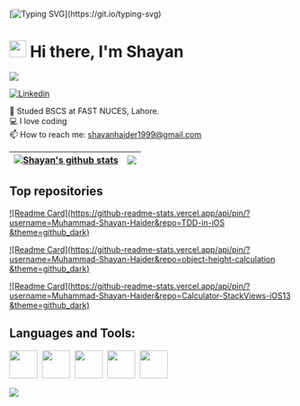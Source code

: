 [![Typing SVG](https://readme-typing-svg.herokuapp.com?font=Courier+new&color=%23808080&size=40&width=800&duration=6969&lines=Welcome+to+my+profile!)](https://git.io/typing-svg)
# <img src="https://raw.githubusercontent.com/iampavangandhi/iampavangandhi/master/gifs/Hi.gif" width="30px"> Hi there, I'm Shayan

![](https://komarev.com/ghpvc/?username=Muhammad-Shayan-Haider&style=flat-square)

[![Linkedin](https://img.shields.io/badge/LinkedIn-blue?style=for-the-badge&logo=linkedin&labelColor=blue&link=https://www.linkedin.com/in/muhammad-shayan-haider-96467b20a/)](https://www.linkedin.com/in/muhammad-shayan-haider-96467b20a/)

:school: Studed BSCS at FAST NUCES, Lahore. </br>
:computer: I love coding</br>
:mailbox: How to reach me: <a href="mailto:shayanhaider1999@gmail.com">shayanhaider1999@gmail.com</a>

| <a href="https://github.com/anuraghazra/github-readme-stats"><img align="center" src="https://github-readme-stats.vercel.app/api?username=Muhammad-Shayan-Haider&theme=github_dark&hide=contribs,issues&show_icons=true&hide_border=true" alt="Shayan's github stats" /></a> | <a href="https://github.com/anuraghazra/github-readme-stats"><img align="center" src="https://github-readme-stats.vercel.app/api/top-langs/?username=Muhammad-Shayan-Haider&theme=github_dark&layout=compact&hide_border=true" /></a> |
| ------------- | ------------- |

## Top repositories
[![Readme Card](https://github-readme-stats.vercel.app/api/pin/?username=Muhammad-Shayan-Haider&repo=TDD-in-iOS
&theme=github_dark)](https://github.com/Muhammad-Shayan-Haider/TDD-in-iOS)

[![Readme Card](https://github-readme-stats.vercel.app/api/pin/?username=Muhammad-Shayan-Haider&repo=object-height-calculation
&theme=github_dark)](https://github.com/Muhammad-Shayan-Haider/object-height-calculation)

[![Readme Card](https://github-readme-stats.vercel.app/api/pin/?username=Muhammad-Shayan-Haider&repo=Calculator-StackViews-iOS13
&theme=github_dark)](https://github.com/Muhammad-Shayan-Haider/Calculator-StackViews-iOS13)


## Languages and Tools:
<div>
  <img width=50px src="https://camo.githubusercontent.com/ca12405560eda1428010c0094efcf0ef2e9f2339e6f6c6e08b9dc0a12c97ca25/68747470733a2f2f73776966742e6f72672f6173736574732f696d616765732f73776966742e737667">&nbsp;
  <img width=50px src="https://cdn3d.iconscout.com/3d/free/thumb/3d-mac-os-finder-logo-2978366-2476743.png">&nbsp;
  <img width=50px src="https://live.staticflickr.com/4151/5189024771_a1f9d08717.jpg">&nbsp;
  <img width=50px src="https://upload.wikimedia.org/wikipedia/commons/a/ac/IOS-Emblem.jpg">&nbsp;
  <img width=50px src="https://cdn3d.iconscout.com/3d/free/thumb/app-store-in-ios-2978358-2476735.png">&nbsp;
</div>

![](https://raw.githubusercontent.com/Muhammad-Shayan-Haider/github-stats/master/generated/overview.svg#gh-dark-mode-only)


</br>
